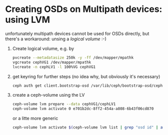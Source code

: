 # Creating OSDs on Multipath devices: using LVM
unfortunately multipath devices cannot be used for OSDs directly, but there's a workaround: unsing a *logical volume* :-)

1) Create logical volume, e.g. by
   ```bash
   pvcreate --metadatasize 250k -y -ff /dev/mapper/mpathk
   vgcreate cephVG1 /dev/mapper/mpathk
   lvcreate -n cephLV1 -l 100%VG cephVG1
   ```
1) get keyring for further steps (no idea why, but obviously it's necessary)
   ```bash
   ceph auth get client.bootstrap-osd /var/lib/ceph/bootstrap-osd/ceph.keyring
   ```
1) create a ceph-volume using the LV
   ```bash
   ceph-volume lvm prepare --data cephVG1/cephLV1
   ceph-volume lvm activate 0 e701b2dc-8ff2-454a-a808-6b43f06cd870
   ```
   or a litte more generic
   ```bash
   ceph-volume lvm activate $(ceph-volume lvm list | grep "osd id" | awk '{print $3}') $(ceph-volume lvm list | grep "osd fsid" | awk '{print $3}')
   ```
